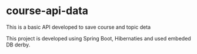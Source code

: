 # course-api-data

This is a basic API developed to save course and topic deta

This project is developed using Spring Boot, Hibernaties and used embeded DB derby.
